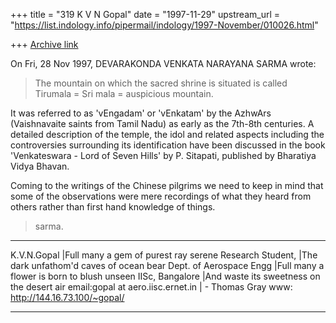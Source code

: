 +++
title = "319 K V N Gopal"
date = "1997-11-29"
upstream_url = "https://list.indology.info/pipermail/indology/1997-November/010026.html"

+++
[Archive link](https://list.indology.info/pipermail/indology/1997-November/010026.html)

On Fri, 28 Nov 1997, DEVARAKONDA VENKATA NARAYANA SARMA wrote:

>
> The mountain on which the sacred shrine is situated is called Tirumala =
> Sri mala = auspicious mountain.
>

It was referred to as 'vEngadam' or 'vEnkatam' by the AzhwArs
(Vaishnavaite saints from Tamil Nadu) as early as the 7th-8th
centuries. A detailed description of the temple, the idol and
related aspects including the controversies surrounding its
identification have been discussed in the book
'Venkateswara - Lord of Seven Hills' by P. Sitapati, published
by Bharatiya Vidya Bhavan.

Coming to the writings of the Chinese pilgrims we need to keep in mind
that some of the observations were mere recordings of what they heard
from others rather than first hand knowledge of things.

> sarma.
>

_____________________________________________________________________________
K.V.N.Gopal                    |Full many a gem of purest ray serene
Research Student,              |The dark unfathom'd caves of ocean bear
Dept. of Aerospace Engg        |Full many a flower is born to blush unseen
IISc, Bangalore                |And waste its sweetness on the desert air
email:gopal at aero.iisc.ernet.in |       - Thomas Gray
www: http://144.16.73.100/~gopal/
___________________________________________________________________________




